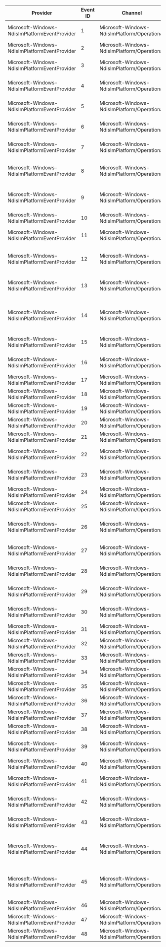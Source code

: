 Provider                                       |  Event ID  |  Channel                                       |  Message
-----------------------------------------------|------------|------------------------------------------------|----------------------------------------------------------------------------------------------------------------------------------------------------------------
Microsoft-Windows-NdisImPlatformEventProvider  |  1         |  Microsoft-Windows-NdisImPlatform/Operational  |  Received NetPnPEvent {NetPnpEvent} from Member {Member}
Microsoft-Windows-NdisImPlatformEventProvider  |  2         |  Microsoft-Windows-NdisImPlatform/Operational  |  Nic {Adapter} is transitioning into a new power state {PowerState}
Microsoft-Windows-NdisImPlatformEventProvider  |  3         |  Microsoft-Windows-NdisImPlatform/Operational  |  Member {Adapter} is doing a status indication. StatusCode = {StatusBufferLength}
Microsoft-Windows-NdisImPlatformEventProvider  |  4         |  Microsoft-Windows-NdisImPlatform/Operational  |  Member {Adapter} is indicating a new link state. Link State Buffer = {StatusBuffer}
Microsoft-Windows-NdisImPlatformEventProvider  |  5         |  Microsoft-Windows-NdisImPlatform/Operational  |  Oid {Oid} on TeamNic {Adapter} failed due to invalid port number. Oid Buffer = {OidBuffer}
Microsoft-Windows-NdisImPlatformEventProvider  |  6         |  Microsoft-Windows-NdisImPlatform/Operational  |  Forwarding of OID {Oid} from TeamNic {TeamNic} due to Member {Member} failed.  Status = {Status}
Microsoft-Windows-NdisImPlatformEventProvider  |  7         |  Microsoft-Windows-NdisImPlatform/Operational  |  Querying for OID {Oid} on TeamNic {Adapter} failed. OidBuffer is {OidBuffer} failed.  Status = {Status}
Microsoft-Windows-NdisImPlatformEventProvider  |  8         |  Microsoft-Windows-NdisImPlatform/Operational  |  Failed to set OID_GEN_CURRENT_LOOKAHEAD on Member {Adapter}. Status = {Status}
Microsoft-Windows-NdisImPlatformEventProvider  |  9         |  Microsoft-Windows-NdisImPlatform/Operational  |  Failed to set OID_GEN_CURRENT_LOOKAHEAD on TeamNic {Adapter}. Status = {Status}
Microsoft-Windows-NdisImPlatformEventProvider  |  10        |  Microsoft-Windows-NdisImPlatform/Operational  |  New Packet Filters for TeamNic {TeamNic} are {PacketFilter}
Microsoft-Windows-NdisImPlatformEventProvider  |  11        |  Microsoft-Windows-NdisImPlatform/Operational  |  Received new per-port Packet Filters {PacketFilter} for TeamNic {TeamNic} and Member {Member}
Microsoft-Windows-NdisImPlatformEventProvider  |  12        |  Microsoft-Windows-NdisImPlatform/Operational  |  Failed to set OID_GEN_CURRENT_PACKET_FILTER on Member {Adapter}.  Status = {Status}
Microsoft-Windows-NdisImPlatformEventProvider  |  13        |  Microsoft-Windows-NdisImPlatform/Operational  |  Failed OID_802_3_MULTICAST_LIST on Member {Member} while processing the Oid on TeamNic {TeamNic}. Status = {Status}
Microsoft-Windows-NdisImPlatformEventProvider  |  14        |  Microsoft-Windows-NdisImPlatform/Operational  |  Failed OID_OFFLOAD_ENCAPSULATION on Member {Member} while processing the Oid on TeamNic {TeamNic}. Status = {Status}
Microsoft-Windows-NdisImPlatformEventProvider  |  15        |  Microsoft-Windows-NdisImPlatform/Operational  |  Failed to set OID {Oid} on TeamNic {Adapter}. Buffer is {OidBuffer} . Status = {Status}
Microsoft-Windows-NdisImPlatformEventProvider  |  16        |  Microsoft-Windows-NdisImPlatform/Operational  |  Recalculating Packet Filters on Member {Adapter} failed. Status = {Status}
Microsoft-Windows-NdisImPlatformEventProvider  |  17        |  Microsoft-Windows-NdisImPlatform/Operational  |  Failed Sending as TeamNic {Adapter} is not available
Microsoft-Windows-NdisImPlatformEventProvider  |  18        |  Microsoft-Windows-NdisImPlatform/Operational  |
Microsoft-Windows-NdisImPlatformEventProvider  |  19        |  Microsoft-Windows-NdisImPlatform/Operational  |  Aborted Sending on TeamNic {Adapter}
Microsoft-Windows-NdisImPlatformEventProvider  |  20        |  Microsoft-Windows-NdisImPlatform/Operational  |  Member {Adapter} is not ready to receive.
Microsoft-Windows-NdisImPlatformEventProvider  |  21        |  Microsoft-Windows-NdisImPlatform/Operational  |  Aborting receive on TeamNic {Adapter} as it is not ready.
Microsoft-Windows-NdisImPlatformEventProvider  |  22        |  Microsoft-Windows-NdisImPlatform/Operational  |  No matching TeamNic found for packets received from member {Adapter}.
Microsoft-Windows-NdisImPlatformEventProvider  |  23        |  Microsoft-Windows-NdisImPlatform/Operational  |  Aborting sending queued NBLs on TeamNic {TeamNic} and Member {Member}.
Microsoft-Windows-NdisImPlatformEventProvider  |  24        |  Microsoft-Windows-NdisImPlatform/Operational  |  Binding to member adapter {Adapter}.
Microsoft-Windows-NdisImPlatformEventProvider  |  25        |  Microsoft-Windows-NdisImPlatform/Operational  |  Unbinding from member adapter {Adapter}.
Microsoft-Windows-NdisImPlatformEventProvider  |  26        |  Microsoft-Windows-NdisImPlatform/Operational  |  Binding to member adapter {Adapter} failed. Status = {Status}. Potential reason could be inadequate capabilities.
Microsoft-Windows-NdisImPlatformEventProvider  |  27        |  Microsoft-Windows-NdisImPlatform/Operational  |  Creating internal binding between TeamNic {TeamNic} and Member {Member}.
Microsoft-Windows-NdisImPlatformEventProvider  |  28        |  Microsoft-Windows-NdisImPlatform/Operational  |  Creating internal binding between TeamNic {TeamNic} and Member {Member} failed. Status = {Status}
Microsoft-Windows-NdisImPlatformEventProvider  |  29        |  Microsoft-Windows-NdisImPlatform/Operational  |  Removed internal binding between TeamNic {TeamNic} and Member {Member}.
Microsoft-Windows-NdisImPlatformEventProvider  |  30        |  Microsoft-Windows-NdisImPlatform/Operational  |  Allocating Port failed for Member {TeamNic} on TeamNic {Member}, Status = {Status}.
Microsoft-Windows-NdisImPlatformEventProvider  |  31        |  Microsoft-Windows-NdisImPlatform/Operational  |  Creating team {Team}.
Microsoft-Windows-NdisImPlatformEventProvider  |  32        |  Microsoft-Windows-NdisImPlatform/Operational  |  Creating team {Team} failed, Status = {Status}.
Microsoft-Windows-NdisImPlatformEventProvider  |  33        |  Microsoft-Windows-NdisImPlatform/Operational  |  Removed team {Team}.
Microsoft-Windows-NdisImPlatformEventProvider  |  34        |  Microsoft-Windows-NdisImPlatform/Operational  |  Added Member {Member} to team {Team}.
Microsoft-Windows-NdisImPlatformEventProvider  |  35        |  Microsoft-Windows-NdisImPlatform/Operational  |  Added Member {Member} from team {Team}.
Microsoft-Windows-NdisImPlatformEventProvider  |  36        |  Microsoft-Windows-NdisImPlatform/Operational  |  Added TeamNic {TeamNic} to team {Team}.
Microsoft-Windows-NdisImPlatformEventProvider  |  37        |  Microsoft-Windows-NdisImPlatform/Operational  |  Removed TeamNic {TeamNic} from team {Team}.
Microsoft-Windows-NdisImPlatformEventProvider  |  38        |  Microsoft-Windows-NdisImPlatform/Operational  |  Creating TeamNic {TeamNic} for Team {Team}.
Microsoft-Windows-NdisImPlatformEventProvider  |  39        |  Microsoft-Windows-NdisImPlatform/Operational  |  Creating TeamNic {TeamNic} for Team {Team} failed, Status = {Status}.
Microsoft-Windows-NdisImPlatformEventProvider  |  40        |  Microsoft-Windows-NdisImPlatform/Operational  |  Removed TeamNic {Adapter}.
Microsoft-Windows-NdisImPlatformEventProvider  |  41        |  Microsoft-Windows-NdisImPlatform/Operational  |  Indicated new task offload hardware capabilities for TeamNic {TeamNic}. StatusBuffer = {Buffer}.
Microsoft-Windows-NdisImPlatformEventProvider  |  42        |  Microsoft-Windows-NdisImPlatform/Operational  |  Indicated new task offload current config for TeamNic {TeamNic}. StatusBuffer = {Buffer}.
Microsoft-Windows-NdisImPlatformEventProvider  |  43        |  Microsoft-Windows-NdisImPlatform/Operational  |  TeamNic {Adapter} indicated link state change. StatusBuffer = {StatusBuffer}.
Microsoft-Windows-NdisImPlatformEventProvider  |  44        |  Microsoft-Windows-NdisImPlatform/Operational  |  Support MacOptions for TeamNic {TeamNic} reduced from {OldValue} to {NewValue} due to cached capabilities of a member which is currently not bound to the team
Microsoft-Windows-NdisImPlatformEventProvider  |  45        |  Microsoft-Windows-NdisImPlatform/Operational  |  Support MtuSize for TeamNic {TeamNic} reduced from {OldValue} to {NewValue} due to cached capabilities of a member which is currently not bound to the team
Microsoft-Windows-NdisImPlatformEventProvider  |  46        |  Microsoft-Windows-NdisImPlatform/Operational  |  TeamNic {Adapter} being initialized.
Microsoft-Windows-NdisImPlatformEventProvider  |  47        |  Microsoft-Windows-NdisImPlatform/Operational  |  TeamNic {Adapter} failed to Initialize, Status = {Status}.
Microsoft-Windows-NdisImPlatformEventProvider  |  48        |  Microsoft-Windows-NdisImPlatform/Operational  |  TeamNic {Adapter} halted.